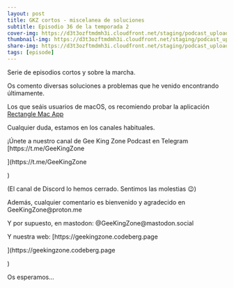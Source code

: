```yaml
---
layout: post
title: GKZ cortos - miscelanea de soluciones
subtitle: Episodio 36 de la temporada 2
cover-img: https://d3t3ozftmdmh3i.cloudfront.net/staging/podcast_uploaded_episode/14743809/14743809-1691158517055-158e505fc76d2.jpg
thumbnail-img: https://d3t3ozftmdmh3i.cloudfront.net/staging/podcast_uploaded_episode/14743809/14743809-1691158517055-158e505fc76d2.jpg
share-img: https://d3t3ozftmdmh3i.cloudfront.net/staging/podcast_uploaded_episode/14743809/14743809-1691158517055-158e505fc76d2.jpg
tags: [episode]
---
```


<p>Serie de episodios cortos y sobre la marcha.</p>
<p>Os comento diversas soluciones a problemas que he venido encontrando últimamente.</p>
<p>Los que seáis usuarios de macOS, os recomiendo probar la aplicación <a href="[https://rectangleapp.com](https://rectangleapp.com)" target="_blank">Rectangle Mac App</a></p>
<p>Cualquier duda, estamos en los canales habituales.</p>
<p>¡Únete a nuestro canal de Gee King Zone Podcast en Telegram [https://t.me/GeeKingZone</p>](https://t.me/GeeKingZone</p>)
<p>(El canal de Discord lo hemos cerrado. Sentimos las molestias 😉)</p>
<p>Además, cualquier comentario es bienvenido y agradecido en GeeKingZone@proton.me&nbsp;</p>
<p>Y por supuesto, en mastodon: @GeeKingZone@mastodon.social&nbsp;</p>
<p>Y nuestra web: [https://geekingzone.codeberg.page</p>](https://geekingzone.codeberg.page</p>)
<p>Os esperamos...</p>
